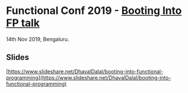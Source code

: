 # Functional Conf 2019 - [Booting Into FP talk](https://confengine.com/functional-conf-2019/proposal/12752/booting-into-fp)

14th Nov 2019, Bengaluru.

## Slides
[https://www.slideshare.net/DhavalDalal/booting-into-functional-programming](https://www.slideshare.net/DhavalDalal/booting-into-functional-programming)



 